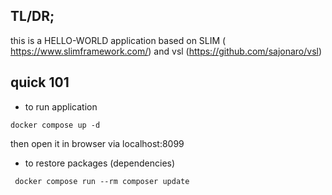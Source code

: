 ## TL/DR;

this is a HELLO-WORLD application based on SLIM ( https://www.slimframework.com/) and vsl (https://github.com/sajonaro/vsl)


## quick 101

- to run application 

```
docker compose up -d
```
then open it in browser via localhost:8099



- to restore packages (dependencies)
```
 docker compose run --rm composer update
```